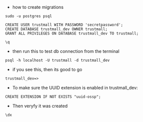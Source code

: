 - how to create migrations

``sudo -u postgres psql``
```
CREATE USER trustmall WITH PASSWORD 'secretpassword';
CREATE DATABASE trustmall_dev OWNER trustmall;
GRANT ALL PRIVILEGES ON DATABASE trustmall_dev TO trustmall;
```

``\q``

- then run this to test db connection from the terminal

``psql -h localhost -U trustmall -d trustmall_dev``

- if you see this, then its good to go

``trustmall_dev=>``

- To make sure the UUID extension is enabled in trustmall_dev:

``CREATE EXTENSION IF NOT EXISTS "uuid-ossp";``

- Then veryfy it was created

``\dx``
